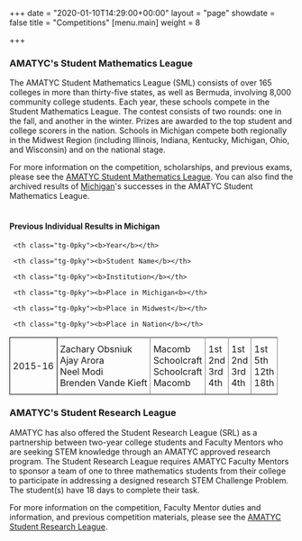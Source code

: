 +++
date = "2020-01-10T14:29:00+00:00"
layout = "page"
showdate = false
title = "Competitions"
[menu.main]
weight = 8

+++
### AMATYC's Student Mathematics League

The AMATYC Student Mathematics League (SML) consists of over 165 colleges in more than thirty-five states, as well as Bermuda, involving 8,000 community college students. Each year, these schools compete in the Student Mathematics League. The contest consists of two rounds: one in the fall, and another in the winter. Prizes are awarded to the top student and college scorers in the nation. Schools in Michigan compete both regionally in the Midwest Region (including Illinois, Indiana, Kentucky, Michigan, Ohio, and Wisconsin) and on the national stage.

For more information on the competition, scholarships, and previous exams, please see the [AMATYC Student Mathematics League](http://www.amatyc.org/?page=StudentMathLeague). You can also find the archived results of [Michigan](/uploads/SMLResultsUpdate9.20.15.pdf)'s successes in the AMATYC Student Mathematics League.</br><br>

#### Previous Individual Results in Michigan

<style type="text/css">

.tg  {border-collapse:collapse;border-spacing:0;}

.tg td{padding:10px 5px;border-style:solid;border-width:1px;overflow:hidden;word-break:normal;border-color:black;}

.tg th{font-weight:normal;padding:10px 5px;border-style:solid;border-width:1px;overflow:hidden;word-break:normal;border-color:black;}

.tg .tg-0pky{border-color:inherit;text-align:left;vertical-align:top}

</style>

<table class="tg">
     
<tr>
     
     <th class="tg-0pky"><b>Year</b></th>
     
     <th class="tg-0pky"><b>Student Name</b></th>
     
     <th class="tg-0pky"><b>Institution</b></th>
     
     <th class="tg-0pky"><b>Place in Michigan<b></th>
     
     <th class="tg-0pky"><b>Place in Midwest</b></th>
     
     <th class="tg-0pky"><b>Place in Nation</b></th>
     
</tr>

<tr><td rowspan="4">2015-16</td></tr>

<tr>
    <td class="tg-0pky">Zachary Obsniuk <br> Ajay Arora <br> Neel Modi <br> Brenden Vande Kieft</td>
    <td class="tg-0pky">Macomb <br> Schoolcraft <br> Schoolcraft <br> Macomb</td>
    <td class="tg-0pky">1st <br> 2nd <br> 3rd <br> 4th</td>
    <td class="tg-0pky">1st <br> 2nd <br> 3rd <br> 4th</td>
    <td class="tg-0pky">1st <br> 5th <br> 12th <br> 18th</td>
</tr>
    
</table>


### AMATYC's Student Research League

AMATYC has also offered the Student Research League (SRL) as a partnership between two-year college students and Faculty Mentors who are seeking STEM knowledge through an AMATYC approved research program. The Student Research League requires AMATYC Faculty Mentors to sponsor a team of one to three mathematics students from their college to participate in addressing a designed research STEM Challenge Problem. The student(s) have 18 days to complete their task.

For more information on the competition, Faculty Mentor duties and information, and previous competition materials, please see the [AMATYC Student Research League](https://amatyc.site-ym.com/page/StudentResLeague).

